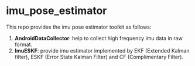 # imu_pose_estimator
This repo provides the imu pose estimator toolkit as follows:
1. **AndroidDataCollector**: help to collect high frequency imu data in raw format.
2. **ImuESKF**: provide imu estimator implemented by EKF (Extended Kalman filter), ESKF (Error State Kalman Filter) and CF (Complimentary Filter).
